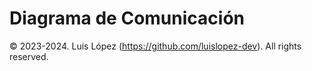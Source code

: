 # Diagrama de Comunicación

© 2023-2024. Luis López (https://github.com/luislopez-dev). All rights reserved. 
